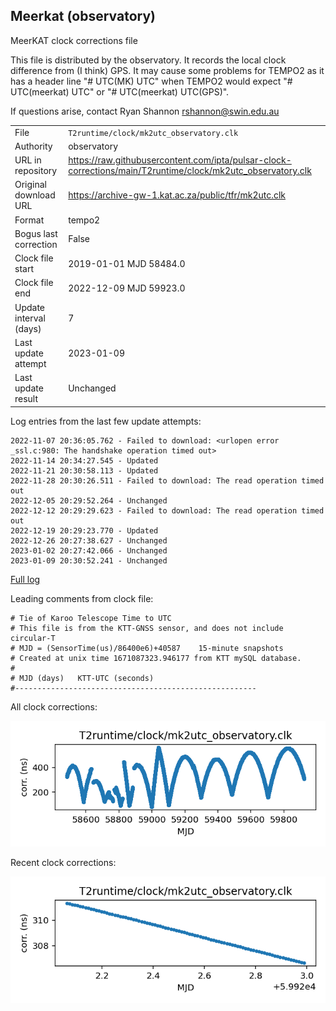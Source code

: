 
## Meerkat (observatory)

MeerKAT clock corrections file

This file is distributed by the observatory. It records the local
clock difference from (I think) GPS. It may cause some problems
for TEMPO2 as it has a header line "# UTC(MK) UTC" when TEMPO2
would expect "# UTC(meerkat) UTC" or "# UTC(meerkat) UTC(GPS)".

If questions arise, contact Ryan Shannon <rshannon@swin.edu.au>

|     |     |
|:--- |:--- |
| File | `T2runtime/clock/mk2utc_observatory.clk` |
| Authority | observatory |
| URL in repository | <https://raw.githubusercontent.com/ipta/pulsar-clock-corrections/main/T2runtime/clock/mk2utc_observatory.clk> |
| Original download URL | <https://archive-gw-1.kat.ac.za/public/tfr/mk2utc.clk> |
| Format | tempo2 |
| Bogus last correction | False |
| Clock file start | 2019-01-01 MJD 58484.0 |
| Clock file end | 2022-12-09 MJD 59923.0 |
| Update interval (days) | 7 |
| Last update attempt | 2023-01-09 |
| Last update result | Unchanged |

Log entries from the last few update attempts:
```
2022-11-07 20:36:05.762 - Failed to download: <urlopen error _ssl.c:980: The handshake operation timed out>
2022-11-14 20:34:27.545 - Updated
2022-11-21 20:30:58.113 - Updated
2022-11-28 20:30:26.511 - Failed to download: The read operation timed out
2022-12-05 20:29:52.264 - Unchanged
2022-12-12 20:29:29.623 - Failed to download: The read operation timed out
2022-12-19 20:29:23.770 - Updated
2022-12-26 20:27:38.627 - Unchanged
2023-01-02 20:27:42.066 - Unchanged
2023-01-09 20:30:52.241 - Unchanged
```
[Full log](https://raw.githubusercontent.com/ipta/pulsar-clock-corrections/main/log/T2runtime/clock/mk2utc_observatory.clk.log)

Leading comments from clock file:

    # Tie of Karoo Telescope Time to UTC
    # This file is from the KTT-GNSS sensor, and does not include circular-T
    # MJD = (SensorTime(us)/86400e6)+40587    15-minute snapshots
    # Created at unix time 1671087323.946177 from KTT mySQL database.
    #
    # MJD (days)   KTT-UTC (seconds)
    #------------------------------------------------------



All clock corrections:

![plot of all clock corrections](mk2utc_observatory.clk.png "All corrections")

Recent clock corrections:

![plot of recent clock corrections](mk2utc_observatory.clk.short.png "Recent corrections")

